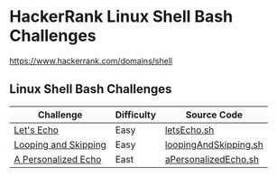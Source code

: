 # HackerRank Linux Shell Bash Challenges

https://www.hackerrank.com/domains/shell

## Linux Shell Bash Challenges

| Challenge                                                                                                     | Difficulty    | Source Code                                       |
|---------------------------------------------------------------------------------------------------------------|---------------|---------------------------------------------------|
|[Let's Echo](https://www.hackerrank.com/challenges/bash-tutorials-lets-echo/problem)                           | Easy          | [letsEcho.sh](letsEcho.sh)                        |
|[Looping and Skipping](https://www.hackerrank.com/challenges/bash-tutorials---looping-and-skipping/problem)    | Easy          | [loopingAndSkipping.sh](loopingAndSkipping.sh)    |
|[A Personalized Echo](https://www.hackerrank.com/challenges/bash-tutorials---a-personalized-echo/problem)      | East          | [aPersonalizedEcho.sh](aPersonalizedEcho.sh)      |